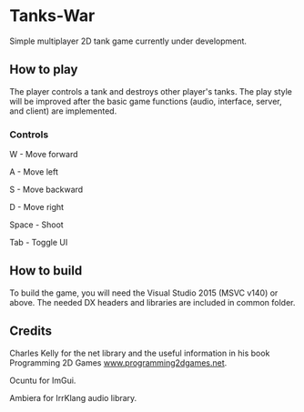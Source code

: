 # Tanks-War


Simple multiplayer 2D tank game currently under development.


## How to play


The player controls a tank and destroys other player's tanks. The play style will be improved after the basic game functions (audio, interface, server, and client) are implemented.


### Controls


W - Move forward

A - Move left

S - Move backward

D - Move right

Space - Shoot

Tab - Toggle UI



## How to build


To build the game, you will need the Visual Studio 2015 (MSVC v140) or above. The needed DX headers and libraries are included in common folder. 


## Credits


Charles Kelly for the net library and the useful information in his book Programming 2D Games www.programming2dgames.net.

Ocuntu for ImGui.

Ambiera for IrrKlang audio library.

